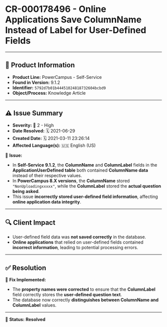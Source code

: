 # CR-000178496 - Online Applications Save ColumnName Instead of Label for User-Defined Fields

---

## 📌 Product Information
- **Product Line:** PowerCampus - Self-Service  
- **Found in Version:** 9.1.2  
- **Identifier:** `5792d7b01b44451024818732604bcbd9`  
- **Object/Process:** Knowledge Article  

---

## ⚠️ Issue Summary
- **Severity:** 🔴 2 - High  
- **Date Resolved:** 🗓️ 2021-06-29  
- **Created Date:** 🗓️ 2021-03-11 23:26:14  
- **Affected Language(s):** 🇺🇸 English (US)  

🔹 **Issue:**  
- In **Self-Service 9.1.2**, the **ColumnName** and **ColumnLabel** fields in the **ApplicationUserDefined table** both contained **ColumnName data** instead of their respective values.  
- In **PowerCampus 8.X versions**, the **ColumnName** stored `"NonUploadingxxxxx"`, while the **ColumnLabel** stored the **actual question being asked**.  
- This issue **incorrectly stored user-defined field information**, affecting **online application data integrity**.  

---

## 🔍 Client Impact
- User-defined field data was **not saved correctly** in the database.  
- **Online applications** that relied on user-defined fields contained **incorrect information**, leading to potential processing errors.  

---

## ✅ Resolution
🔧 **Fix Implemented:**  
- The **property names were corrected** to ensure that the **ColumnLabel** field correctly stores the **user-defined question text**.  
- The database now correctly **distinguishes between ColumnName and ColumnLabel** values.  

---

🚀 **Status:** **Resolved**
